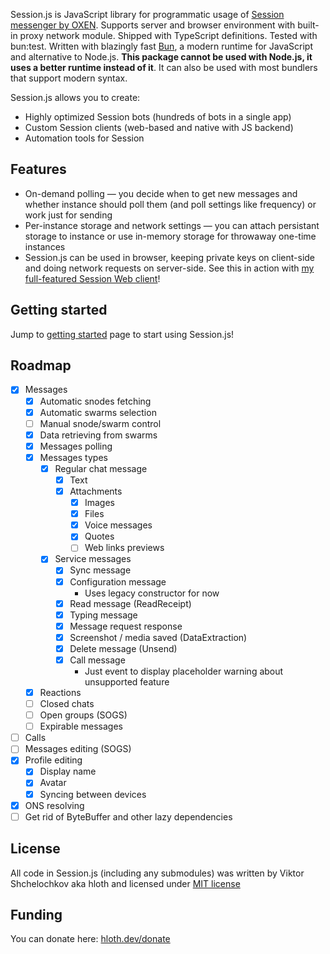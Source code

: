 Session.js is JavaScript library for programmatic usage of [Session messenger by OXEN](https://getsession.org). Supports server and browser environment with built-in proxy network module. Shipped with TypeScript definitions. Tested with bun:test. Written with blazingly fast [Bun](https://bun.sh), a modern runtime for JavaScript and alternative to Node.js. **This package cannot be used with Node.js, it uses a better runtime instead of it**. It can also be used with most bundlers that support modern syntax.

Session.js allows you to create:

- Highly optimized Session bots (hundreds of bots in a single app)
- Custom Session clients (web-based and native with JS backend)
- Automation tools for Session

## Features

- On-demand polling — you decide when to get new messages and whether instance should poll them (and poll settings like frequency) or work just for sending
- Per-instance storage and network settings — you can attach persistant storage to instance or use in-memory storage for throwaway one-time instances
- Session.js can be used in browser, keeping private keys on client-side and doing network requests on server-side. See this in action with [my full-featured Session Web client](https://github.com/VityaSchel/session-web)!

## Getting started

Jump to [getting started](./getting-started.md) page to start using Session.js!

## Roadmap
- [X] Messages
  - [X] Automatic snodes fetching
  - [X] Automatic swarms selection
  - [ ] Manual snode/swarm control
  - [X] Data retrieving from swarms
  - [X] Messages polling
  - [X] Messages types
    - [X] Regular chat message
      - [X] Text
      - [X] Attachments
        - [X] Images
        - [X] Files
        - [X] Voice messages
        - [X] Quotes
        - [ ] Web links previews
    - [X] Service messages
      - [X] Sync message
      - [X] Configuration message
        - Uses legacy constructor for now
      - [X] Read message (ReadReceipt)
      - [X] Typing message
      - [X] Message request response
      - [X] Screenshot / media saved (DataExtraction)
      - [X] Delete message (Unsend)
      - [X] Call message
        - Just event to display placeholder warning about unsupported feature
  - [X] Reactions
  - [ ] Closed chats
  - [ ] Open groups (SOGS)
  - [ ] Expirable messages
- [ ] Calls
- [ ] Messages editing (SOGS)
- [X] Profile editing
  - [X] Display name
  - [X] Avatar
  - [X] Syncing between devices
- [X] ONS resolving
- [ ] Get rid of ByteBuffer and other lazy dependencies

</details>

## License

All code in Session.js (including any submodules) was written by Viktor Shchelochkov aka hloth and licensed under [MIT license](https://github.com/sessionjs/client/blob/main/LICENSE.md)

## Funding

You can donate here: [hloth.dev/donate](https://hloth.dev/donate)